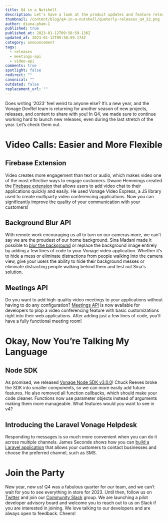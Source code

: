 ```yaml
---
title: Q4 in a Nutshell
description: Let's have a look at the product updates and feature releases in Q4 2022
thumbnail: /content/blog/q4-in-a-nutshell/quaterly-releases_q4_22.png
author: diana-pham-1
published: true
published_at: 2023-01-12T09:58:59.136Z
updated_at: 2023-01-12T09:58:59.174Z
category: announcement
tags:
  - releases
  - meetings-api
  - video-api
comments: true
spotlight: false
redirect: ""
canonical: ""
outdated: false
replacement_url: ""
---
```

Does writing ‘2023’ feel weird to anyone else? It’s a new year, and the Vonage DevRel team is returning for another season of new projects, releases, and content to share with you! In Q4, we made sure to continue working hard to launch new releases, even during the last stretch of the year. Let’s check them out.

# Video Calls: Easier and More Flexible

## Firebase Extension

Video creates more engagement than text or audio, which makes video one of the most effective ways to engage customers. Dwane Hemmings created the [Firebase extension](https://developer.vonage.com/blog/22/12/05/add-video-chat-to-your-firebase-app-with-a-few-steps) that allows users to add video chat to their applications quickly and easily. He used Vonage Video Express, a JS library used to create multiparty video conferencing applications. Now you can significantly improve the quality of your communication with your customers!



## Background Blur API

With remote work encouraging us all to turn on our cameras more, we can’t say we are the proudest of our home background. Sina Madani made it possible to [blur the background](https://developer.vonage.com/blog/23/01/03/blurring-for-clarity-avoid-awkward-conversations-about-your-home) or replace the background image entirely by adding a few lines of code to your Vonage video application. Whether it’s to hide a mess or eliminate distractions from people walking into the camera view, give your users the ability to hide their background messes or eliminate distracting people walking behind them and test out Sina's solution.



## Meetings API

Do you want to add high-quality video meetings to your applications without having to do any configuration? [Meetings API](https://developer.vonage.com/blog/22/12/06/meetings-api-is-here) is now available for developers to plop a video conferencing feature with basic customizations right into their web applications. After adding just a few lines of code, you’ll have a fully functional meeting room!

# Okay, Now You’re Talking My Language

## Node SDK

As promised, we released [Vonage Node SDK v3.0.0](https://developer.vonage.com/blog/22/11/23/announcing-the-vonage-node-sdk-v3-0-0)! Chuck Reeves broke the SDK into smaller components, so we can more easily add future features. He also removed all function callbacks, which should make your code cleaner. Functions now use parameter objects instead of arguments making them more manageable. What features would you want to see in v4?

## Introducing the Laravel Vonage Helpdesk

Responding to messages is so much more convenient when you can do it across multiple channels. James Seconde shows how you can [build a Laravel application](https://developer.vonage.com/blog/22/11/01/introducing-the-laravel-vonage-helpdesk) that allows your customers to contact businesses and choose the preferred channel, such as SMS.

# Join the Party

New year, new us! Q4 was a fabulous quarter for our team, and we can’t wait for you to see everything in store for 2023. Until then, follow us on [Twitter](https://twitter.com/VonageDev) and join our [Community Slack](https://developer.vonage.com/community/slack) group. We are launching a pilot developer advisory board and welcome you to reach out to us on Slack if you are interested in joining. We love talking to our developers and are always open to feedback. Cheers!